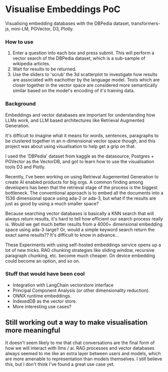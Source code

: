 # Visualise Embeddings PoC
Visualising embedding databases with the DBPedia dataset, transformers-js, mini-LM, PGVector, D3, Plotly.

### How to use
1. Enter a question into each box and press submit. This will perform a vector search of the DBPedia dataset, which is a sub-sample of wikipedia articles.
2. Wait for results to be returned.
3. Use the sliders to 'scrub' the 3d scatterplot to investigate how results are associated with eachother by the language model. Texts which are closer together in the vector space are considered more semantically similar based on the model's encoding of it's training data.


### Background
Embeddings and vector databases are important for understanding how LLMs work, and LLM based architectures like Retrieval Augmented Generation. 

It's difficult to imagine what it means for words, sentences, paragraphs to be clustered together in an n-dimensional vector space though, and this project was about using visualisation to help get a grip on that.

I used the 'DBPedia' dataset from kaggle as the datasource, Postgres + PGVector as the VectorDB, and got to learn how to use the  visualisation tools D3 and Plotly.

Recently, I've been working on using Retrieval Augemented Generation to create AI enabled products for big orgs. A common finding among developers has been that the retrieval stage of the process is the biggest bottleneck.
The conventional approach is to embed all the documents into a 1536 dimensional space using ada-2 or ada-3, but what if the results are just as good by using a much smaller space?

Because searching vector databases is basically a KNN search that will always return results, it's hard to tell how efficient our search process really is. Would we get much better results from a 4000+ dimensional embedding space using ada-3-large? Or, would a simple keyword search return the exact same results?? It's difficult to know in advance...

These Experiments with using self-hosted embeddings service opens up a lot of new tricks. RAG chunking strategies like sliding window, recursive paragraph chunking, etc. become much cheaper. On device embedding could become an option, and so on.



### Stuff that would have been cool
- Integration with LangChain vectorstore interface
- Principal Component Analysis (or other dimensionality reduction).
- ONNX runtime embeddings. 
- IndexedDB as the vector store.
- More interesting use cases?

## Still working out a way to make visualisation more meaningful
It doesn't seem likely to me that chat conversations are the final form of how we will interact with llms / ai.
RAG processes and vector databases always seemed to me like an extra layer between users and models, which are more amenable to representation than models themselves. 
I still believe this, but I don't think I've found a great use case yet.